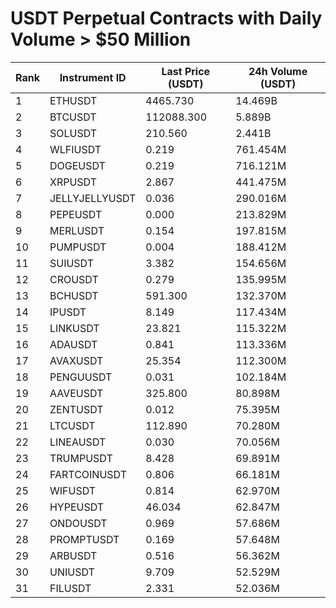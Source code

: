 # USDT Perpetual Contracts with Daily Volume > $50 Million

| Rank | Instrument ID | Last Price (USDT) | 24h Volume (USDT) |
|------|---------------|-------------------|-------------------|
| 1 | ETHUSDT | 4465.730 | 14.469B |
| 2 | BTCUSDT | 112088.300 | 5.889B |
| 3 | SOLUSDT | 210.560 | 2.441B |
| 4 | WLFIUSDT | 0.219 | 761.454M |
| 5 | DOGEUSDT | 0.219 | 716.121M |
| 6 | XRPUSDT | 2.867 | 441.475M |
| 7 | JELLYJELLYUSDT | 0.036 | 290.016M |
| 8 | PEPEUSDT | 0.000 | 213.829M |
| 9 | MERLUSDT | 0.154 | 197.815M |
| 10 | PUMPUSDT | 0.004 | 188.412M |
| 11 | SUIUSDT | 3.382 | 154.656M |
| 12 | CROUSDT | 0.279 | 135.995M |
| 13 | BCHUSDT | 591.300 | 132.370M |
| 14 | IPUSDT | 8.149 | 117.434M |
| 15 | LINKUSDT | 23.821 | 115.322M |
| 16 | ADAUSDT | 0.841 | 113.336M |
| 17 | AVAXUSDT | 25.354 | 112.300M |
| 18 | PENGUUSDT | 0.031 | 102.184M |
| 19 | AAVEUSDT | 325.800 | 80.898M |
| 20 | ZENTUSDT | 0.012 | 75.395M |
| 21 | LTCUSDT | 112.890 | 70.280M |
| 22 | LINEAUSDT | 0.030 | 70.056M |
| 23 | TRUMPUSDT | 8.428 | 69.891M |
| 24 | FARTCOINUSDT | 0.806 | 66.181M |
| 25 | WIFUSDT | 0.814 | 62.970M |
| 26 | HYPEUSDT | 46.034 | 62.847M |
| 27 | ONDOUSDT | 0.969 | 57.686M |
| 28 | PROMPTUSDT | 0.169 | 57.648M |
| 29 | ARBUSDT | 0.516 | 56.362M |
| 30 | UNIUSDT | 9.709 | 52.529M |
| 31 | FILUSDT | 2.331 | 52.036M |
